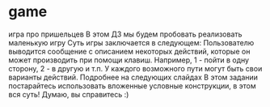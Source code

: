 # game
игра про пришельцев
В этом ДЗ мы будем пробовать реализовать маленькую игру
Суть игры заключается в следующем:
Пользователю выводится сообщение с описанием некоторых действий, которые он может производить при помощи клавиш. Например, 1 - пойти в одну сторону, 2 - в другую и т.п. 
У каждого возможного пути могут быть свои варианты действий. Подробнее на следующих слайдах
В этом задании постарайтесь использовать вложенные условные конструкции, в этом вся суть!
Думаю, вы справитесь :)
